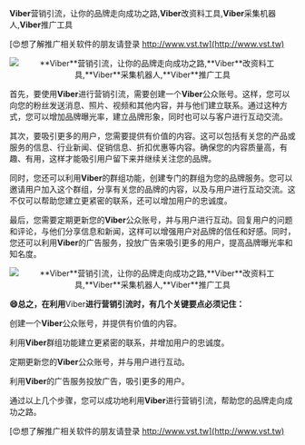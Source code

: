 **Viber**营销引流，让你的品牌走向成功之路,**Viber**改资料工具,**Viber**采集机器人,**Viber**推广工具

[😍想了解推广相关软件的朋友请登录 http://www.vst.tw](http://www.vst.tw)

 <center><img src="https://vst.tw/MP4/tuiguang/png/2.png" alt="**Viber**营销引流，让你的品牌走向成功之路,**Viber**改资料工具,**Viber**采集机器人,**Viber**推广工具"></center>

首先，要使用**Viber**进行营销引流，需要创建一个**Viber**公众账号。这样，您可以向您的粉丝发送消息、照片、视频和其他内容，并与他们建立联系。通过这种方式，您可以增加品牌曝光率，建立品牌形象，同时也可以与客户进行互动交流。

其次，要吸引更多的用户，您需要提供有价值的内容。这可以包括有关您的产品或服务的信息、行业新闻、促销信息、折扣优惠等内容。确保您的内容质量高，有趣、有用，这样才能吸引用户留下来并继续关注您的品牌。

同时，您还可以利用**Viber**的群组功能，创建专门的群组为您的品牌服务。您可以邀请用户加入这个群组，分享有关您的品牌的内容，以及与用户进行互动交流。这不仅可以帮助您建立更紧密的联系，还可以增加用户的忠诚度。

最后，您需要定期更新您的**Viber**公众账号，并与用户进行互动。回复用户的问题和评论，与他们分享信息和新闻，这样可以增强用户对品牌的信任和好感。同时，您还可以利用**Viber**的广告服务，投放广告来吸引更多的用户，提高品牌曝光率和知名度。

 <center><img src="https://vst.tw/MP4/tuiguang/png/7.png" alt="**Viber**营销引流，让你的品牌走向成功之路,**Viber**改资料工具,**Viber**采集机器人,**Viber**推广工具"></center>

**😄总之，在利用**Viber**进行营销引流时，有几个关键要点必须记住：**

创建一个**Viber**公众账号，并提供有价值的内容。

利用**Viber**群组功能建立更紧密的联系，并增加用户的忠诚度。

定期更新您的**Viber**公众账号，并与用户进行互动。

利用**Viber**的广告服务投放广告，吸引更多的用户。

通过以上几个步骤，您可以成功地利用**Viber**进行营销引流，帮助您的品牌走向成功之路。

[😍想了解推广相关软件的朋友请登录 http://www.vst.tw](http://www.vst.tw)



